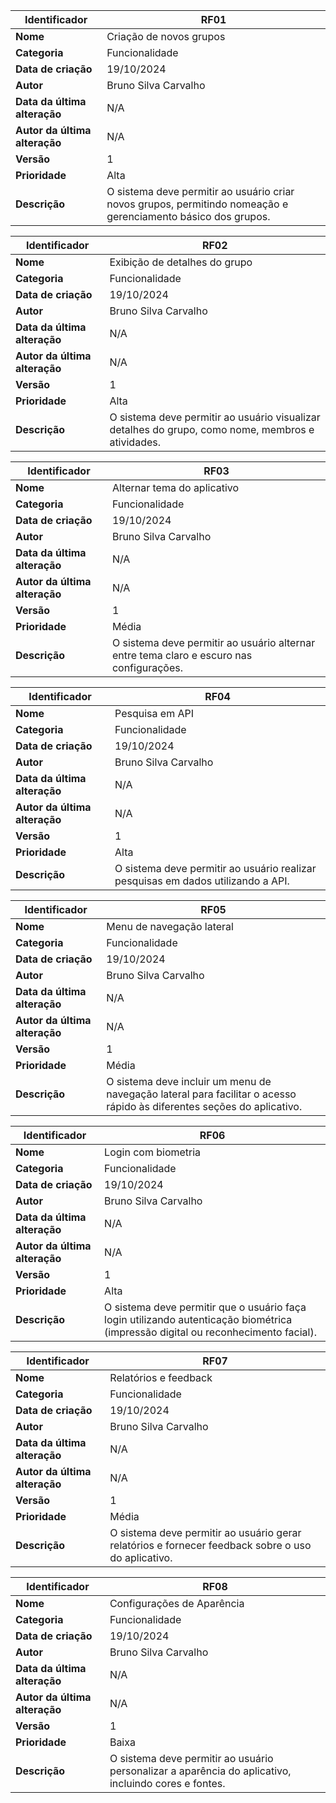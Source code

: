 | Identificador | RF01 |
|---------------|-----------------------------|
| **Nome**      | Criação de novos grupos      |
| **Categoria** | Funcionalidade               |
| **Data de criação** | 19/10/2024             |
| **Autor**     | Bruno Silva Carvalho         |
| **Data da última alteração** | N/A          |
| **Autor da última alteração** | N/A         |
| **Versão**    | 1                            |
| **Prioridade**| Alta                         |
| **Descrição** | O sistema deve permitir ao usuário criar novos grupos, permitindo nomeação e gerenciamento básico dos grupos. |

| Identificador | RF02 |
|---------------|------------------------------------|
| **Nome**      | Exibição de detalhes do grupo      |
| **Categoria** | Funcionalidade                    |
| **Data de criação** | 19/10/2024                  |
| **Autor**     | Bruno Silva Carvalho              |
| **Data da última alteração** | N/A                |
| **Autor da última alteração** | N/A               |
| **Versão**    | 1                                 |
| **Prioridade**| Alta                              |
| **Descrição** | O sistema deve permitir ao usuário visualizar detalhes do grupo, como nome, membros e atividades. |

| Identificador | RF03 |
|---------------|-----------------------------|
| **Nome**      | Alternar tema do aplicativo  |
| **Categoria** | Funcionalidade               |
| **Data de criação** | 19/10/2024             |
| **Autor**     | Bruno Silva Carvalho         |
| **Data da última alteração** | N/A          |
| **Autor da última alteração** | N/A         |
| **Versão**    | 1                            |
| **Prioridade**| Média                        |
| **Descrição** | O sistema deve permitir ao usuário alternar entre tema claro e escuro nas configurações. |

| Identificador | RF04 |
|---------------|-----------------------------|
| **Nome**      | Pesquisa em API              |
| **Categoria** | Funcionalidade               |
| **Data de criação** | 19/10/2024             |
| **Autor**     | Bruno Silva Carvalho         |
| **Data da última alteração** | N/A          |
| **Autor da última alteração** | N/A         |
| **Versão**    | 1                            |
| **Prioridade**| Alta                         |
| **Descrição** | O sistema deve permitir ao usuário realizar pesquisas em dados utilizando a API. |

| Identificador | RF05 |
|---------------|-----------------------------|
| **Nome**      | Menu de navegação lateral    |
| **Categoria** | Funcionalidade               |
| **Data de criação** | 19/10/2024             |
| **Autor**     | Bruno Silva Carvalho         |
| **Data da última alteração** | N/A          |
| **Autor da última alteração** | N/A         |
| **Versão**    | 1                            |
| **Prioridade**| Média                        |
| **Descrição** | O sistema deve incluir um menu de navegação lateral para facilitar o acesso rápido às diferentes seções do aplicativo. |

| Identificador | RF06 |
|---------------|-----------------------------|
| **Nome**      | Login com biometria          |
| **Categoria** | Funcionalidade               |
| **Data de criação** | 19/10/2024             |
| **Autor**     | Bruno Silva Carvalho         |
| **Data da última alteração** | N/A          |
| **Autor da última alteração** | N/A         |
| **Versão**    | 1                            |
| **Prioridade**| Alta                         |
| **Descrição** | O sistema deve permitir que o usuário faça login utilizando autenticação biométrica (impressão digital ou reconhecimento facial). |

| Identificador | RF07 |
|---------------|-----------------------------|
| **Nome**      | Relatórios e feedback        |
| **Categoria** | Funcionalidade               |
| **Data de criação** | 19/10/2024             |
| **Autor**     | Bruno Silva Carvalho         |
| **Data da última alteração** | N/A          |
| **Autor da última alteração** | N/A         |
| **Versão**    | 1                            |
| **Prioridade**| Média                        |
| **Descrição** | O sistema deve permitir ao usuário gerar relatórios e fornecer feedback sobre o uso do aplicativo. |

| Identificador | RF08 |
|---------------|-----------------------------|
| **Nome**      | Configurações de Aparência   |
| **Categoria** | Funcionalidade               |
| **Data de criação** | 19/10/2024             |
| **Autor**     | Bruno Silva Carvalho         |
| **Data da última alteração** | N/A          |
| **Autor da última alteração** | N/A         |
| **Versão**    | 1                            |
| **Prioridade**| Baixa                        |
| **Descrição** | O sistema deve permitir ao usuário personalizar a aparência do aplicativo, incluindo cores e fontes. |
